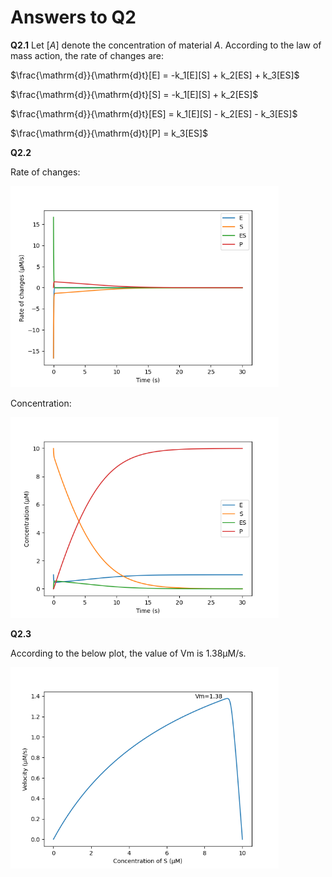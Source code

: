 # Answers to Q2

**Q2.1** Let $[A]$ denote the concentration of material $A$. According to the law of mass action, the rate of changes are:

$\frac{\mathrm{d}}{\mathrm{d}t}[E] = -k_1[E][S] + k_2[ES] + k_3[ES]$

$\frac{\mathrm{d}}{\mathrm{d}t}[S] = -k_1[E][S] + k_2[ES]$

$\frac{\mathrm{d}}{\mathrm{d}t}[ES] = k_1[E][S] - k_2[ES] - k_3[ES]$

$\frac{\mathrm{d}}{\mathrm{d}t}[P] = k_3[ES]$

**Q2.2** 

Rate of changes:

<img src="8_2_roc.png" alt="8_2_roc" style="zoom:67%;" />

Concentration:

<img src="8_2_c.png" alt="8_2_c" style="zoom:67%;" />

**Q2.3**

According to the below plot, the value of Vm is 1.38μM/s.

<img src="8_3.png" alt="8_3" style="zoom:67%;" />